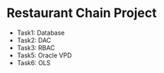 # Restaurant Chain Project

- Task1: Database
- Task2: DAC
- Task3: RBAC
- Task5: Oracle VPD
- Task6: OLS
